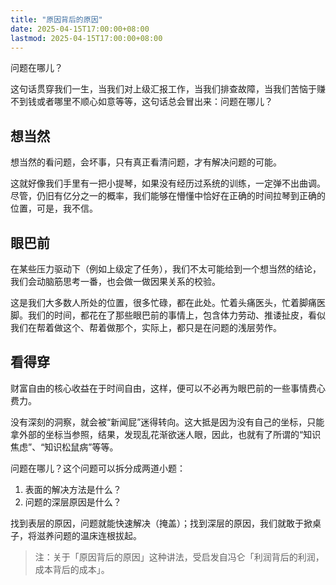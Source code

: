 ```yaml
---
title: "原因背后的原因"
date: 2025-04-15T17:00:00+08:00
lastmod: 2025-04-15T17:00:00+08:00
---
```


问题在哪儿？

<!--more-->

这句话贯穿我们一生，当我们对上级汇报工作，当我们排查故障，当我们苦恼于赚不到钱或者哪里不顺心如意等等，这句话总会冒出来：问题在哪儿？

## 想当然

想当然的看问题，会坏事，只有真正看清问题，才有解决问题的可能。

这就好像我们手里有一把小提琴，如果没有经历过系统的训练，一定弹不出曲调。尽管，仍旧有亿分之一的概率，我们能够在懵懂中恰好在正确的时间拉琴到正确的位置，可是，我不信。

## 眼巴前

在某些压力驱动下（例如上级定了任务），我们不太可能给到一个想当然的结论，我们会动脑筋思考一番，也会做一做因果关系的校验。

这是我们大多数人所处的位置，很多忙碌，都在此处。忙着头痛医头，忙着脚痛医脚。我们的时间，都花在了那些眼巴前的事情上，包含体力劳动、推诿扯皮，看似我们在帮着做这个、帮着做那个，实际上，都只是在问题的浅层劳作。

## 看得穿

财富自由的核心收益在于时间自由，这样，便可以不必再为眼巴前的一些事情费心费力。

没有深刻的洞察，就会被“新闻屁”迷得转向。这大抵是因为没有自己的坐标，只能拿外部的坐标当参照，结果，发现乱花渐欲迷人眼，因此，也就有了所谓的“知识焦虑”、“知识松鼠病”等等。

问题在哪儿？这个问题可以拆分成两道小题：

1. 表面的解决方法是什么？
2. 问题的深层原因是什么？

找到表层的原因，问题就能快速解决（掩盖）；找到深层的原因，我们就敢于掀桌子，将滋养问题的温床连根拔起。

> 注：关于「原因背后的原因」这种讲法，受启发自冯仑「利润背后的利润，成本背后的成本」。